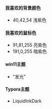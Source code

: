 #### 我喜欢的背景颜色

- 40,42,54 浅紫色

#### 我喜欢的鼠标色

- 91,81,255  亮紫色
- 191,0,255  暗紫色  

#### win11主题

- "发光"

#### Typora主题

- LiquidInkDark
